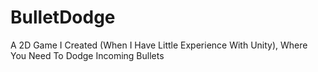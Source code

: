 # BulletDodge
A 2D Game I Created (When I Have Little Experience With Unity), Where You Need To Dodge Incoming Bullets
